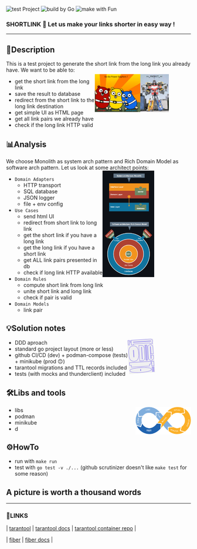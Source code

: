 <p align="left">
  <img src="https://img.shields.io/static/v1?label=test&message=Project&color=ffa757&style=plastic" alt="test Project">
	<img src="https://img.shields.io/static/v1?label=build%20by&message=Go&color=ffa757&style=plastic" alt="build by Go">
	<img src="https://img.shields.io/static/v1?label=make%20with&message=Fun&color=ffa757&style=plastic" alt="make with Fun">
</p>

### **SHORTLINK** 📏 Let us make your links shorter in easy way !
----

## **🧾Description**
This is a test project to generate the short link from the long link you already have. We want to be able to:
<img style="margin-top: 20px; margin-right: 60px;" align="right" width="40%" alt="#POWERGOPHERS" src="./asset/gogogophers.png"/>

- get the short link from the long link
- save the result to database
- redirect from the short link to the long link destination
- get simple UI as HTML page
- get all link pairs we already have
- check if the long link HTTP valid

## **📊Analysis**
We choose Monolith as system arch pattern and Rich Domain Model as software arch pattern. Let us look at some architect points:
<img style="margin-top: 0px; margin-right: 100px;" align="right" width="28%" alt="#ArchPic" src="./asset/arch.png"/>

- `Domain Adapters`
  - HTTP transport
  - SQL database
  - JSON logger
  - file + env config
- `Use Cases`
  - send html UI
  - redirect from short link to long link 
  - get the short link if you have a long link
  - get the long link if you have a short link
  - get ALL link pairs presented in db
  - check if long link HTTP available
- `Domain Rules`
  - compute short link from long link
  - unite short link and long link
  - check if pair is valid
- `Domain Models`
  - link pair

## **💡Solution notes**
<img style="margin-right: 100px; transform: rotate(-03.7deg);" align="right" width="14%" alt="#Prod" src="./asset/production.png"/>

- DDD aproach
- standard go project layout (more or less)
- github CI/CD (dev) + podman-compose (tests) + minikube (prod 🙃)
- tarantool migrations and TTL records included
- tests (with mocks and thunderclient) included

## **🛠️Libs and tools**
<img style="margin-right: 0px;" align="right" width="30%" alt="#CICD" src="./asset/cicd.png"/>

- libs
- podman
- minikube
- d

## **⚙️HowTo**

- run with `make run`
- test with `go test -v ./...` (github scrutinizer doesn't like `make test` for some reason)

## A picture is worth a thousand words

----
### **🔗LINKS**
| [tarantool](https://github.com/tarantool/tarantool "https://github.com/tarantool/tarantool")
| [tarantool docs](https://www.tarantool.io/ru/doc/latest/overview/ "https://www.tarantool.io/ru/doc/latest/overview/")
| [tarantool container repo](https://hub.docker.com/r/tarantool/tarantool "https://hub.docker.com/r/tarantool/tarantool")
| 

| [fiber](https://github.com/gofiber/fiber "https://github.com/gofiber/fiber")
| [fiber docs](https://docs.gofiber.io "https://docs.gofiber.io")
| 